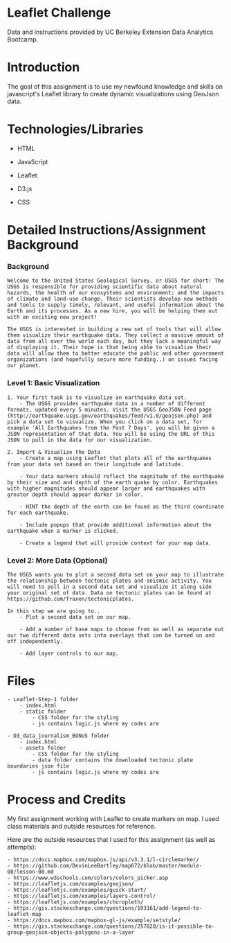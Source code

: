 # Leaflet Challenge

Data and instructions provided by UC Berkeley Extension Data Analytics Bootcamp.

# Introduction 

The goal of this assignment is to use my newfound knowledge and skills on javascript's Leaflet library to create dynamic visualizations using GeoJson data.

# Technologies/Libraries

- HTML

- JavaScript

- Leaflet

- D3.js

- CSS

# Detailed Instructions/Assignment Background

### Background

    Welcome to the United States Geological Survey, or USGS for short! The USGS is responsible for providing scientific data about natural hazards, the health of our ecosystems and environment; and the impacts of climate and land-use change. Their scientists develop new methods and tools to supply timely, relevant, and useful information about the Earth and its processes. As a new hire, you will be helping them out with an exciting new project!
    
    The USGS is interested in building a new set of tools that will allow them visualize their earthquake data. They collect a massive amount of data from all over the world each day, but they lack a meaningful way of displaying it. Their hope is that being able to visualize their data will allow them to better educate the public and other government organizations (and hopefully secure more funding..) on issues facing our planet.

### Level 1: Basic Visualization

    1. Your first task is to visualize an earthquake data set.
        - The USGS provides earthquake data in a number of different formats, updated every 5 minutes. Visit the USGS GeoJSON Feed page (http://earthquake.usgs.gov/earthquakes/feed/v1.0/geojson.php) and pick a data set to visualize. When you click on a data set, for example 'All Earthquakes from the Past 7 Days', you will be given a JSON representation of that data. You will be using the URL of this JSON to pull in the data for our visualization.
    
    2. Import & Visualize the Data
        - Create a map using Leaflet that plots all of the earthquakes from your data set based on their longitude and latitude.
        
        - Your data markers should reflect the magnitude of the earthquake by their size and and depth of the earth quake by color. Earthquakes with higher magnitudes should appear larger and earthquakes with greater depth should appear darker in color.
        
        - HINT the depth of the earth can be found as the third coordinate for each earthquake.
        
        - Include popups that provide additional information about the earthquake when a marker is clicked.
        
        - Create a legend that will provide context for your map data.

### Level 2: More Data (Optional)

    The USGS wants you to plot a second data set on your map to illustrate the relationship between tectonic plates and seismic activity. You will need to pull in a second data set and visualize it along side your original set of data. Data on tectonic plates can be found at https://github.com/fraxen/tectonicplates.
    
    In this step we are going to..
        - Plot a second data set on our map.

        - Add a number of base maps to choose from as well as separate out our two different data sets into overlays that can be turned on and off independently.

        - Add layer controls to our map.

# Files

    - Leaflet-Step-1 folder
        - index.html
        - static folder
            - CSS folder for the styling
            - js contains logic.js where my codes are

    - D3_data_journalism_BONUS folder
        - index.html
        - assets folder
            - CSS folder for the styling
            - data folder contains the downloaded tectonic plate boundaries json file
            - js contains logic.js where my codes are

# Process and Credits

My first assignment working with Leaflet to create markers on map. I used class materials and outside resources for reference. 

Here are the outside resources that I used for this assignment (as well as attempts):

    - https://docs.mapbox.com/mapbox.js/api/v3.3.1/l-circlemarker/
    - https://github.com/DevinLeeBartley/map672/blob/master/module-08/lesson-08.md
    - https://www.w3schools.com/colors/colors_picker.asp
    - https://leafletjs.com/examples/geojson/
    - https://leafletjs.com/examples/quick-start/
    - https://leafletjs.com/examples/layers-control/
    - https://leafletjs.com/examples/choropleth/
    - https://gis.stackexchange.com/questions/193161/add-legend-to-leaflet-map
    - https://docs.mapbox.com/mapbox-gl-js/example/setstyle/
    - https://gis.stackexchange.com/questions/257820/is-it-possible-to-group-geojson-objects-polygons-in-a-layer
